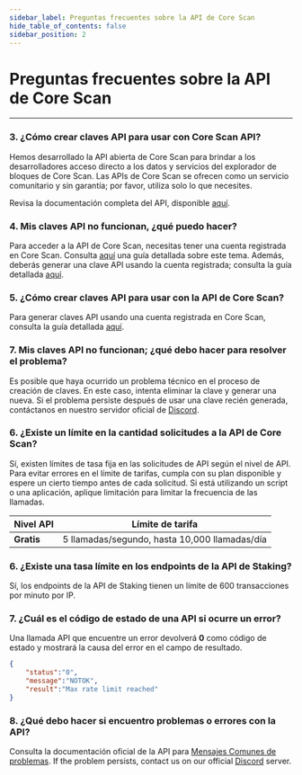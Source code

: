 ```yaml
---
sidebar_label: Preguntas frecuentes sobre la API de Core Scan
hide_table_of_contents: false
sidebar_position: 2
---
```


# Preguntas frecuentes sobre la API de Core Scan

---

### 3. ¿Cómo crear claves API para usar con Core Scan API?

Hemos desarrollado la API abierta de Core Scan para brindar a los desarrolladores acceso directo a los datos y servicios del explorador de bloques de Core Scan. Las APIs de Core Scan se ofrecen como un servicio comunitario y sin garantía; por favor, utiliza solo lo que necesites.

Revisa la documentación completa del API, disponible [aquí](https://docs.coredao.org/docs/api).

### 4. Mis claves API no funcionan, ¿qué puedo hacer?

Para acceder a la API de Core Scan, necesitas tener una cuenta registrada en Core Scan. Consulta [aquí](https://docs.coredao.org/docs/api/tutorials/creating-an-account) una guía detallada sobre este tema. Además, deberás generar una clave API usando la cuenta registrada; consulta la guía detallada [aquí](https://docs.coredao.org/docs/api/tutorials/generate-an-api-key).

### 5. ¿Cómo crear claves API para usar con la API de Core Scan?

Para generar claves API usando una cuenta registrada en Core Scan, consulta la guía detallada [aquí](https://docs.coredao.org/docs/api/tutorials/generate-an-api-key).

### 7. Mis claves API no funcionan; ¿qué debo hacer para resolver el problema?

Es posible que haya ocurrido un problema técnico en el proceso de creación de claves. En este caso, intenta eliminar la clave y generar una nueva. Si el problema persiste después de usar una clave recién generada, contáctanos en nuestro servidor oficial de [Discord](https://discord.com/invite/coredaoofficial).

### 6. ¿Existe un límite en la cantidad solicitudes a la API de Core Scan?

Sí, existen límites de tasa fija en las solicitudes de API según el nivel de API. Para evitar errores en el límite de tarifas, cumpla con su plan disponible y espere un cierto tiempo antes de cada solicitud. Si está utilizando un script o una aplicación, aplique limitación para limitar la frecuencia de las llamadas.

| **Nivel API** | **Límite de tarifa**                          |
| ------------- | --------------------------------------------- |
| **Gratis**    | 5 llamadas/segundo, hasta 10,000 llamadas/día |

### 6. ¿Existe una tasa límite en los endpoints de la API de Staking?

Sí, los endpoints de la API de Staking tienen un límite de 600 transacciones por minuto por IP.

### 7. ¿Cuál es el código de estado de una API si ocurre un error?

Una llamada API que encuentre un error devolverá **0** como código de estado y mostrará la causa del error en el campo de resultado.

```json
{
    "status":"0",
    "message":"NOTOK",
    "result":"Max rate limit reached"
}
```

### 8. ¿Qué debo hacer si encuentro problemas o errores con la API?

Consulta la documentación oficial de la API para [Mensajes Comunes de problemas](https://docs.coredao.org/docs/api/tutorials/common-error-messages). If the problem persists, contact us on our official [Discord](https://discord.com/invite/coredaoofficial) server.